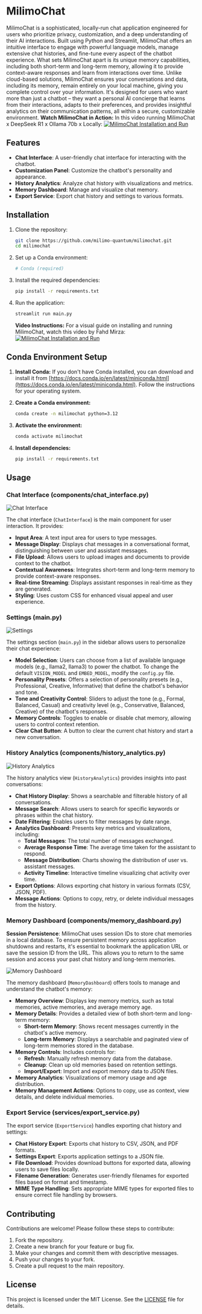 # MilimoChat

MilimoChat is a sophisticated, locally-run chat application engineered for users who prioritize privacy, customization, and a deep understanding of their AI interactions. Built using Python and Streamlit, MilimoChat offers an intuitive interface to engage with powerful language models, manage extensive chat histories, and fine-tune every aspect of the chatbot experience. What sets MilimoChat apart is its unique memory capabilities, including both short-term and long-term memory, allowing it to provide context-aware responses and learn from interactions over time. Unlike cloud-based solutions, MilimoChat ensures your conversations and data, including its memory, remain entirely on your local machine, giving you complete control over your information. It's designed for users who want more than just a chatbot – they want a personal AI concierge that learns from their interactions, adapts to their preferences, and provides insightful analytics on their communication patterns, all within a secure, customizable environment.
    **Watch MilimoChat in Action:** In this video running MilimoChat x DeepSeek R1 x Ollama 70b x Locally:
    [![MilimoChat Installation and Run](http://img.youtube.com/vi/RHZIuIS2FaY/0.jpg)](https://www.youtube.com/watch?v=RHZIuIS2FaY)

## Features

- **Chat Interface**: A user-friendly chat interface for interacting with the chatbot.
- **Customization Panel**: Customize the chatbot's personality and appearance.
- **History Analytics**: Analyze chat history with visualizations and metrics.
- **Memory Dashboard**: Manage and visualize chat memory.
- **Export Service**: Export chat history and settings to various formats.

## Installation

1.  Clone the repository:
    ```bash
    git clone https://github.com/milimo-quantum/milimochat.git
    cd milimochat
    ```

2.  Set up a Conda environment:

    ```bash
    # Conda (required)
    ```

3.  Install the required dependencies:
    ```bash
    pip install -r requirements.txt
    ```

4.  Run the application:
    ```bash
    streamlit run main.py
    ```
    
    **Video Instructions:** For a visual guide on installing and running MilimoChat, watch this video by Fahd Mirza:
    [![MilimoChat Installation and Run](http://img.youtube.com/vi/3Ak4-sIbDt0/0.jpg)](https://www.youtube.com/watch?v=3Ak4-sIbDt0)

## Conda Environment Setup

1.  **Install Conda:** If you don't have Conda installed, you can download and install it from [https://docs.conda.io/en/latest/miniconda.html](https://docs.conda.io/en/latest/miniconda.html). Follow the instructions for your operating system.

2.  **Create a Conda environment:**
    ```bash
    conda create -n milimochat python=3.12
    ```

3.  **Activate the environment:**
    ```bash
    conda activate milimochat
    ```

4.  **Install dependencies:**
    ```bash
    pip install -r requirements.txt
    ```

## Usage

### Chat Interface (components/chat_interface.py)

![Chat Interface](assets/screenshots/milimochat-1.png)

The chat interface (`ChatInterface`) is the main component for user interaction. It provides:
- **Input Area**: A text input area for users to type messages.
- **Message Display**: Displays chat messages in a conversational format, distinguishing between user and assistant messages.
- **File Upload**: Allows users to upload images and documents to provide context to the chatbot.
- **Contextual Awareness**: Integrates short-term and long-term memory to provide context-aware responses.
- **Real-time Streaming**: Displays assistant responses in real-time as they are generated.
- **Styling**: Uses custom CSS for enhanced visual appeal and user experience.

### Settings (main.py)

![Settings](assets/screenshots/milimochat-2.png)

The settings section (`main.py`) in the sidebar allows users to personalize their chat experience:
- **Model Selection**: Users can choose from a list of available language models (e.g., llama2, llama3) to power the chatbot.
  To change the default `VISION_MODEL` and `EMBED_MODEL`, modify the `config.py` file.
- **Personality Presets**: Offers a selection of personality presets (e.g., Professional, Creative, Informative) that define the chatbot's behavior and tone.
- **Tone and Creativity Control**: Sliders to adjust the tone (e.g., Formal, Balanced, Casual) and creativity level (e.g., Conservative, Balanced, Creative) of the chatbot's responses.
- **Memory Controls**: Toggles to enable or disable chat memory, allowing users to control context retention.
- **Clear Chat Button**: A button to clear the current chat history and start a new conversation.

### History Analytics (components/history_analytics.py)

![History Analytics](assets/screenshots/milimochat-3.png)

The history analytics view (`HistoryAnalytics`) provides insights into past conversations:
- **Chat History Display**: Shows a searchable and filterable history of all conversations.
- **Message Search**: Allows users to search for specific keywords or phrases within the chat history.
- **Date Filtering**: Enables users to filter messages by date range.
- **Analytics Dashboard**: Presents key metrics and visualizations, including:
    - **Total Messages**: The total number of messages exchanged.
    - **Average Response Time**: The average time taken for the assistant to respond.
    - **Message Distribution**: Charts showing the distribution of user vs. assistant messages.
    - **Activity Timeline**: Interactive timeline visualizing chat activity over time.
- **Export Options**: Allows exporting chat history in various formats (CSV, JSON, PDF).
- **Message Actions**: Options to copy, retry, or delete individual messages from the history.

### Memory Dashboard (components/memory_dashboard.py)

**Session Persistence**: MilimoChat uses session IDs to store chat memories in a local database. To ensure persistent memory across application shutdowns and restarts, it's essential to bookmark the application URL or save the session ID from the URL. This allows you to return to the same session and access your past chat history and long-term memories.


![Memory Dashboard](assets/screenshots/milimochat-4.png)

The memory dashboard (`MemoryDashboard`) offers tools to manage and understand the chatbot's memory:
- **Memory Overview**: Displays key memory metrics, such as total memories, active memories, and average memory age.
- **Memory Details**: Provides a detailed view of both short-term and long-term memory:
    - **Short-term Memory**: Shows recent messages currently in the chatbot's active memory.
    - **Long-term Memory**: Displays a searchable and paginated view of long-term memories stored in the database.
- **Memory Controls**: Includes controls for:
    - **Refresh**: Manually refresh memory data from the database.
    - **Cleanup**: Clean up old memories based on retention settings.
    - **Import/Export**: Import and export memory data to JSON files.
- **Memory Analytics**: Visualizations of memory usage and age distribution.
- **Memory Management Actions**: Options to copy, use as context, view details, and delete individual memories.

### Export Service (services/export_service.py)
The export service (`ExportService`) handles exporting chat history and settings:
- **Chat History Export**: Exports chat history to CSV, JSON, and PDF formats.
- **Settings Export**: Exports application settings to a JSON file.
- **File Download**: Provides download buttons for exported data, allowing users to save files locally.
- **Filename Generation**: Generates user-friendly filenames for exported files based on format and timestamp.
- **MIME Type Handling**: Sets appropriate MIME types for exported files to ensure correct file handling by browsers.

## Contributing

Contributions are welcome! Please follow these steps to contribute:

1. Fork the repository.
2. Create a new branch for your feature or bug fix.
3. Make your changes and commit them with descriptive messages.
4. Push your changes to your fork.
5. Create a pull request to the main repository.

## License

This project is licensed under the MIT License. See the [LICENSE](LICENSE) file for details.